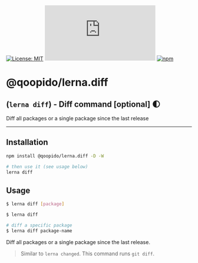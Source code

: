 [![License: MIT](https://img.shields.io/badge/License-MIT-yellow.svg)](https://opensource.org/licenses/MIT)
[![npm](https://img.shields.io/npm/dy/@qoopido/lerna.diff?color=forest)](https://www.npmjs.com/package/@qoopido/lerna.diff)
[![npm](https://img.shields.io/npm/v/@qoopido/lerna.diff.svg?logo=npm&logoColor=fff)](https://www.npmjs.com/package/@qoopido/lerna.diff)

# @qoopido/lerna.diff

## (`lerna diff`) - Diff command [optional] 🌓

Diff all packages or a single package since the last release

---

## Installation

```sh
npm install @qoopido/lerna.diff -D -W

# then use it (see usage below)
lerna diff
```

## Usage

```sh
$ lerna diff [package]

$ lerna diff

# diff a specific package
$ lerna diff package-name
```

Diff all packages or a single package since the last release.

> Similar to `lerna changed`. This command runs `git diff`.
